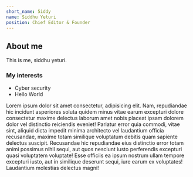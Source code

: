 ```yaml
---
short_name: 5iddy
name: Siddhu Yeturi
position: Chief Editor & Founder
---
```


## About me

This is me, siddhu yeturi.

### My interests

- Cyber security
- Hello World

Lorem ipsum dolor sit amet consectetur, adipisicing elit. Nam, repudiandae hic incidunt asperiores soluta quidem minus vitae earum excepturi dolore consectetur maxime delectus laborum amet nobis placeat ipsam dolorem dolor vel distinctio reiciendis eveniet! Pariatur error quia commodi, vitae sint, aliquid dicta impedit minima architecto vel laudantium officia recusandae, maxime totam similique voluptatum debitis quam sapiente delectus suscipit. Recusandae hic repudiandae eius distinctio error totam animi possimus nihil sequi, aut quos nesciunt iusto perferendis excepturi quasi voluptatem voluptate! Esse officiis ea ipsum nostrum ullam tempore excepturi iusto, aut in similique deserunt sequi, iure earum ex voluptates! Laudantium molestias delectus magni!
